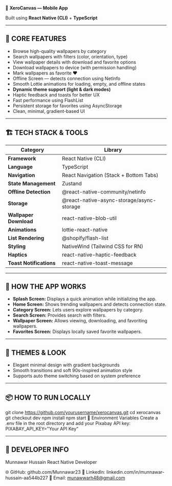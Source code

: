 🎨 **XeroCanvas — Mobile App**

Built using **React Native (CLI)** + **TypeScript**

---

## 📱 CORE FEATURES

- Browse high-quality wallpapers by category  
- Search wallpapers with filters (color, orientation, type)  
- View wallpaper details with download and favorite options  
- Download wallpapers to device (with permission handling)  
- Mark wallpapers as favorite ❤️  
- Offline Screen — detects connection using NetInfo  
- Smooth Lottie animations for loading, empty, and offline states  
- **Dynamic theme support (light & dark modes)**  
- Haptic feedback and toasts for better UX  
- Fast performance using FlashList  
- Persistent storage for favorites using AsyncStorage  
- Clean, minimal, gradient-based UI  

---

## 🏗️ TECH STACK & TOOLS

| Category | Library |
|-----------|----------|
| **Framework** | React Native (CLI) |
| **Language** | TypeScript |
| **Navigation** | React Navigation (Stack + Bottom Tabs) |
| **State Management** | Zustand |
| **Offline Detection** | @react-native-community/netinfo |
| **Storage** | @react-native-async-storage/async-storage |
| **Wallpaper Download** | react-native-blob-util |
| **Animations** | lottie-react-native |
| **List Rendering** | @shopify/flash-list |
| **Styling** | NativeWind (Tailwind CSS for RN) |
| **Haptics** | react-native-haptic-feedback |
| **Toast Notifications** | react-native-toast-message |

---

## 🧠 HOW THE APP WORKS

- **Splash Screen:** Displays a quick animation while initializing the app.  
- **Home Screen:** Shows trending wallpapers and detects connection state.  
- **Category Screen:** Lets users explore wallpapers by category.  
- **Search Screen:** Provides search with filters.  
- **Wallpaper Screen:** Allows viewing, downloading, and favoriting wallpapers.  
- **Favorites Screen:** Displays locally saved favorite wallpapers.  

---

## 🌈 THEMES & LOOK

- Elegant minimal design with gradient backgrounds  
- Smooth transitions and soft 90s-inspired animation style  
- Supports auto theme switching based on system preference  

---

## 📦 HOW TO RUN LOCALLY

git clone https://github.com/yourusername/xerocanvas.git
cd xerocanvas
git checkout dev
npm install
npm start
🧩 Environment Variables
Create a .env file in the root directory and add your Pixabay API key:
PIXABAY_API_KEY="Your API Key"

---

## 👤 DEVELOPER INFO

Munnawar Hussain
React Native Developer

🌐 GitHub: github.com/Munnawar23
💼 LinkedIn: linkedin.com/in/munnawar-hussain-aa544b227
📧 Email: munawwarh48@gmail.com